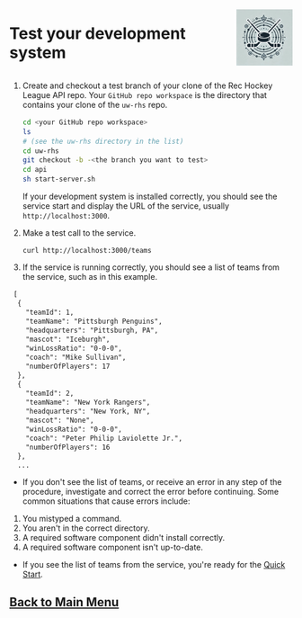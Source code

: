 <div style="display: flex; align-items: center; justify-content: space-between;">
  <h1>Test your development system</h1>
  <img src="rhs-logo_4x4.jpeg" alt="Rec Hockey League Logo" style="width: 100px; height: 100px; margin-left: 20px;">
</div>

1. Create and checkout a test branch of your clone of the Rec Hockey League API repo. Your `GitHub repo workspace` 
is the directory that contains your clone of the `uw-rhs` repo.

    ```bash
    cd <your GitHub repo workspace>
    ls
    # (see the uw-rhs directory in the list)
    cd uw-rhs
    git checkout -b -<the branch you want to test>
    cd api
    sh start-server.sh
    ```

    If your development system is installed correctly, you should see
    the service start and display the URL of the service, usually `http://localhost:3000`.

2. Make a test call to the service.

    ```shell
    curl http://localhost:3000/teams
    ```

3. If the service is running correctly, you should see a list of teams from the service, such as in this example.

```shell
 [
  {
    "teamId": 1,
    "teamName": "Pittsburgh Penguins",
    "headquarters": "Pittsburgh, PA",
    "mascot": "Iceburgh",
    "winLossRatio": "0-0-0",
    "coach": "Mike Sullivan",
    "numberOfPlayers": 17
  },
  {
    "teamId": 2,
    "teamName": "New York Rangers",
    "headquarters": "New York, NY",
    "mascot": "None",
    "winLossRatio": "0-0-0",
    "coach": "Peter Philip Laviolette Jr.",
    "numberOfPlayers": 16
  },
  ...
```

- If you don't see the list of teams, or receive an error in any step
of the procedure, investigate and correct the error before continuing.
Some common situations that cause errors include:

1. You mistyped a command.
2. You aren't in the correct directory.
3. A required software component didn't install correctly.
4. A required software component isn't up-to-date.

- If you see the list of teams from the service, you're ready for the [Quick Start](quick-start.md).

## [Back to Main Menu](nav.md)